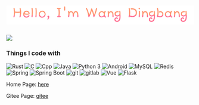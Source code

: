 <!-- @format -->

<h1 align="center">
  <img src="assets/wangdingbang.png" alt="Wang Dingbang" />
</h1>

 
 <a  href="https://github.com/haust-Kevin/github-readme-stats"><img align="center" src="https://github-readme-stats.vercel.app/api/top-langs/?username=haust-Kevin&layout=compact&theme=buefy&hide_border=true" /></a> 
 
 

 

<h3>Things I code with</h3>
<p>
<img alt="Rust" src="https://img.shields.io/badge/-Rust-ffffff?style=flat&logo=rust&logoColor=black" />
<img alt="C" src="https://img.shields.io/badge/-C-00599C?style=flat&logo=c&logoColor=white" />
<img alt="Cpp" src="https://img.shields.io/badge/-C++-00599C?style=flat&logo=cplusplus&logoColor=white" />
<img alt="Java" src="https://img.shields.io/badge/-Java-ED8B00?style=flat&logo=openjdk&logoColor=white" />
<img alt="Python 3" src="https://img.shields.io/badge/-Python_3-f4d43a?style=flat&logo=python" />
<img alt="Android" src="https://img.shields.io/badge/-Android-white?style=flat&logo=Android" /> 
<img alt="MySQL" src="https://img.shields.io/badge/-MySQL-1d608f?style=flat&logo=MySQL&logoColor=white" />
<img alt="Redis" src="https://img.shields.io/badge/-Redis-ea2845?style=flat&logo=redis&logoColor=white" />
<img alt="Spring" src="https://img.shields.io/badge/-Spring-6DB33F?style=flat&logo=spring&logoColor=white" />
<img alt="Spring Boot" src="https://img.shields.io/badge/-Spring_Boot-6DB33F?style=flat&logo=springboot&logoColor=white" />
<img alt="git" src="https://img.shields.io/badge/-Git-grey?style=flat&logo=git" />
<img alt="gitlab" src="https://img.shields.io/badge/-gitlab-330f63?style=flat&logo=gitlab" />
<img alt="Vue" src="https://img.shields.io/badge/-Vue.js-35495e?style=flat&logo=vue.js" />
<img alt="Flask" src="https://img.shields.io/badge/-Flask-grey?style=flat&logo=Flask" />

Home Page: [here](https://haust-kevin.github.io/blog/)

Gitee Page: [gitee](https://gitee.com/little-sweet-cookie)
  
<!-- <h3>Github Profile</h3>

![Metrics](https://metrics.lecoq.io/haust-Kevin?template=classic&lines=1&base=header%2C%20activity%2C%20community%2C%20repositories%2C%20metadata&base.indepth=false&base.hireable=false&base.skip=false&lines=false&lines.sections=base&lines.repositories.limit=4&lines.history.limit=1&config.timezone=Etc%2FGMT-8) -->
